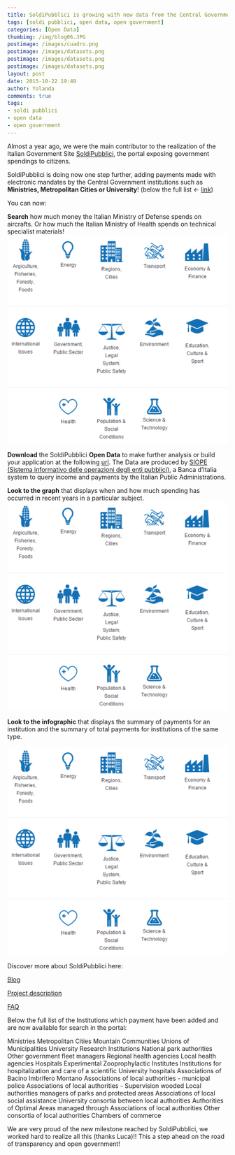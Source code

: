 ```yaml
---
title: SoldiPubblici is growing with new data from the Central Government
tags: [soldi pubblici, open data, open government]
categories: [Open Data]
thumbimg: /img/blog06.JPG
postimage: /images/cuadro.png
postimage: /images/datasets.png
postimage: /images/datasets.png
postimage: /images/datasets.png
layout: post
date: 2015-10-22 19:40
author: Yolanda
comments: true
tags:
- soldi pubblici
- open data
- open government
---
```


Almost a year ago, we were the main contributor to the realization of the Italian Government Site [SoldiPubblici](http://soldipubblici.gov.it/it/home), the portal exposing government spendings to citizens. 

SoldiPubblici is doing now one step further, adding payments made with electronic mandates by the Central Government institutions such as **Ministries, Metropolitan Cities or University**! (below the full list ← [link](#aabb))

You can now:

**Search** how much money the Italian Ministry of Defense spends on aircrafts. Or how much the Italian Ministry of Health spends on technical specialist materials!
![datasets](https://github.com/sciamlab/blog/blob/gh-pages/images/cuadro.png?raw=true)

**Download** the SoldiPubblici **Open Data** to make further analysis or build your application at the following [url](http://soldipubblici.gov.it/it/developers). The Data are produced by [SIOPE (Sistema informativo delle operazioni degli enti pubblici)](https://www.siope.it/), a Banca d’Italia system to query income and payments by the Italian Public Administrations.

**Look to the graph** that displays when and how much spending has occurred in recent years in a particular subject.
![datasets](https://github.com/sciamlab/blog/blob/gh-pages/images/cuadro.png?raw=true)

**Look to the infographic** that displays the summary of payments for an institution and the summary of total payments for institutions of the same type.

![datasets](https://github.com/sciamlab/blog/blob/gh-pages/images/cuadro.png?raw=true)

Discover more about SoldiPubblici here:

[Blog](http://blog.sciamlab.com/open%20data/2014/12/20/soldipubblici.html#.Vio_l9LhDIU)

[Project description](http://soldipubblici.gov.it/it/progetto)

[FAQ](http://soldipubblici.gov.it/it/help)


<a name="aabb"></a>
Below the full list of the Institutions which payment have been added and are now available for search in the portal: 

Ministries
Metropolitan Cities
Mountain Communities
Unions of Municipalities
University
Research Institutions
National park authorities
Other government fleet managers
Regional health agencies
Local health agencies
Hospitals
Experimental Zooprophylactic Institutes 
Institutions for hospitalization and care of a scientific
University hospitals
Associations of Bacino Imbrifero Montano
Associations of local authorities - municipal police
Associations of local authorities - Supervision wooded
Local authorities managers of parks and protected areas
Associations of local social assistance
University consortia between local authorities
Authorities of Optimal Areas managed through Associations of local authorities
Other consortia of local authorities
Chambers of commerce

We are very proud of the new milestone reached by SoldiPubblici, we worked hard to realize all this (thanks Luca)!! This a step ahead on the road of transparency and open government!


